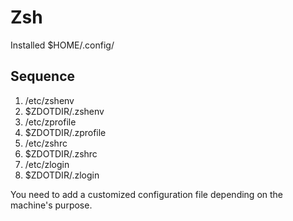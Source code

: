# Zsh

Installed $HOME/.config/

## Sequence

1. /etc/zshenv
2. $ZDOTDIR/.zshenv
3. /etc/zprofile
4. $ZDOTDIR/.zprofile
5. /etc/zshrc
6. $ZDOTDIR/.zshrc
7. /etc/zlogin
8. $ZDOTDIR/.zlogin

You need to add a customized configuration file depending on the machine's purpose.
